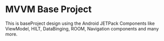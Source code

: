 # MVVM Base Project

This is baseProject design using the Android JETPack Components like ViewModel, HILT, DataBinging, ROOM, Navigation components and many more. 

